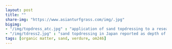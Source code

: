 ```yaml
---
layout: post
title: ""
share-img: "https://www.asianturfgrass.com/img/.jpg"
bigimg:
- "/img/topdress_atc.jpg" : "application of sand topdressing to a research green"
- "/img/tdress2.jpg" : "sand topdressing in Japan reported as depth of sand"
tags: [organic matter, sand, verdure, om246]
---
```

